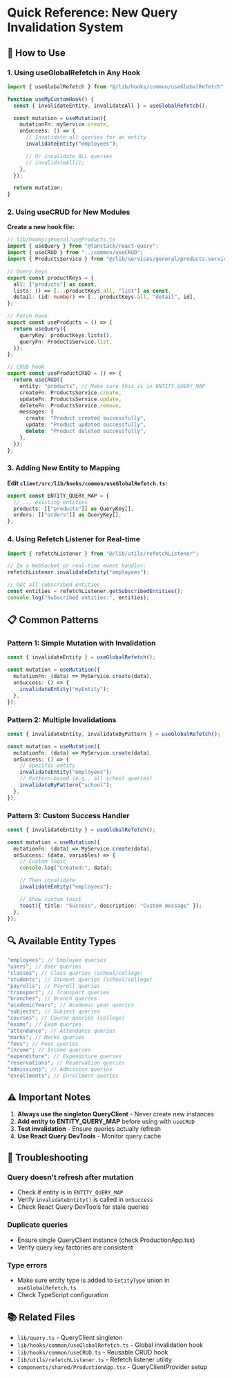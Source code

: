 # Quick Reference: New Query Invalidation System

## 🎯 How to Use

### 1. Using useGlobalRefetch in Any Hook

```typescript
import { useGlobalRefetch } from "@/lib/hooks/common/useGlobalRefetch";

function useMyCustomHook() {
  const { invalidateEntity, invalidateAll } = useGlobalRefetch();

  const mutation = useMutation({
    mutationFn: myService.create,
    onSuccess: () => {
      // Invalidate all queries for an entity
      invalidateEntity("employees");

      // Or invalidate ALL queries
      // invalidateAll();
    },
  });

  return mutation;
}
```

### 2. Using useCRUD for New Modules

**Create a new hook file:**

```typescript
// lib/hooks/general/useProducts.ts
import { useQuery } from "@tanstack/react-query";
import { useCRUD } from "../common/useCRUD";
import { ProductsService } from "@/lib/services/general/products.service";

// Query keys
export const productKeys = {
  all: ["products"] as const,
  lists: () => [...productKeys.all, "list"] as const,
  detail: (id: number) => [...productKeys.all, "detail", id],
};

// Fetch hook
export const useProducts = () => {
  return useQuery({
    queryKey: productKeys.lists(),
    queryFn: ProductsService.list,
  });
};

// CRUD hook
export const useProductCRUD = () => {
  return useCRUD({
    entity: "products", // Make sure this is in ENTITY_QUERY_MAP
    createFn: ProductsService.create,
    updateFn: ProductsService.update,
    deleteFn: ProductsService.remove,
    messages: {
      create: "Product created successfully",
      update: "Product updated successfully",
      delete: "Product deleted successfully",
    },
  });
};
```

### 3. Adding New Entity to Mapping

**Edit `client/src/lib/hooks/common/useGlobalRefetch.ts`:**

```typescript
export const ENTITY_QUERY_MAP = {
  // ... existing entities
  products: [["products"]] as QueryKey[],
  orders: [["orders"]] as QueryKey[],
};
```

### 4. Using Refetch Listener for Real-time

```typescript
import { refetchListener } from "@/lib/utils/refetchListener";

// In a WebSocket or real-time event handler:
refetchListener.invalidateEntity("employees");

// Get all subscribed entities
const entities = refetchListener.getSubscribedEntities();
console.log("Subscribed entities:", entities);
```

## 📋 Common Patterns

### Pattern 1: Simple Mutation with Invalidation

```typescript
const { invalidateEntity } = useGlobalRefetch();

const mutation = useMutation({
  mutationFn: (data) => MyService.create(data),
  onSuccess: () => {
    invalidateEntity("myEntity");
  },
});
```

### Pattern 2: Multiple Invalidations

```typescript
const { invalidateEntity, invalidateByPattern } = useGlobalRefetch();

const mutation = useMutation({
  mutationFn: (data) => MyService.create(data),
  onSuccess: () => {
    // Specific entity
    invalidateEntity("employees");
    // Pattern-based (e.g., all school queries)
    invalidateByPattern("school");
  },
});
```

### Pattern 3: Custom Success Handler

```typescript
const { invalidateEntity } = useGlobalRefetch();

const mutation = useMutation({
  mutationFn: (data) => MyService.create(data),
  onSuccess: (data, variables) => {
    // Custom logic
    console.log("Created:", data);

    // Then invalidate
    invalidateEntity("employees");

    // Show custom toast
    toast({ title: "Success", description: "Custom message" });
  },
});
```

## 🔍 Available Entity Types

```typescript
"employees"; // Employee queries
"users"; // User queries
"classes"; // Class queries (school/college)
"students"; // Student queries (school/college)
"payrolls"; // Payroll queries
"transport"; // Transport queries
"branches"; // Branch queries
"academicYears"; // Academic year queries
"subjects"; // Subject queries
"courses"; // Course queries (college)
"exams"; // Exam queries
"attendance"; // Attendance queries
"marks"; // Marks queries
"fees"; // Fees queries
"income"; // Income queries
"expenditure"; // Expenditure queries
"reservations"; // Reservation queries
"admissions"; // Admission queries
"enrollments"; // Enrollment queries
```

## ⚠️ Important Notes

1. **Always use the singleton QueryClient** - Never create new instances
2. **Add entity to ENTITY_QUERY_MAP** before using with `useCRUD`
3. **Test invalidation** - Ensure queries actually refresh
4. **Use React Query DevTools** - Monitor query cache

## 🐛 Troubleshooting

### Query doesn't refresh after mutation

- Check if entity is in `ENTITY_QUERY_MAP`
- Verify `invalidateEntity()` is called in `onSuccess`
- Check React Query DevTools for stale queries

### Duplicate queries

- Ensure single QueryClient instance (check ProductionApp.tsx)
- Verify query key factories are consistent

### Type errors

- Make sure entity type is added to `EntityType` union in `useGlobalRefetch.ts`
- Check TypeScript configuration

## 📚 Related Files

- `lib/query.ts` - QueryClient singleton
- `lib/hooks/common/useGlobalRefetch.ts` - Global invalidation hook
- `lib/hooks/common/useCRUD.ts` - Reusable CRUD hook
- `lib/utils/refetchListener.ts` - Refetch listener utility
- `components/shared/ProductionApp.tsx` - QueryClientProvider setup
